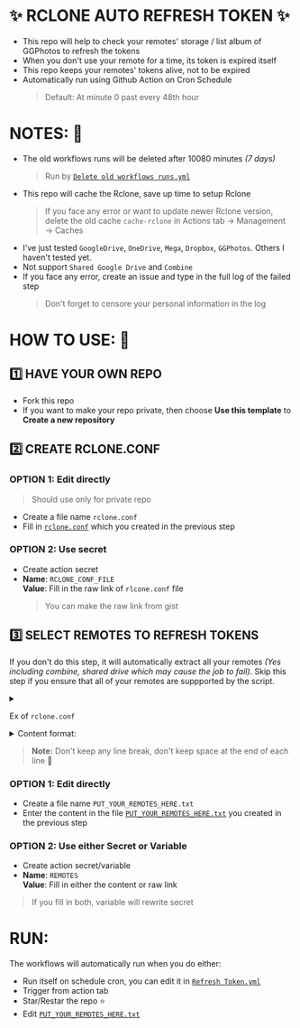 # ✨ RCLONE AUTO REFRESH TOKEN ✨

- This repo will help to check your remotes' storage / list album of GGPhotos to refresh the tokens
- When you don't use your remote for a time, its token is expired itself
- This repo keeps your remotes' tokens alive, not to be expired
- Automatically run using Github Action on Cron Schedule
    > Default: At minute 0 past every 48th hour

# NOTES: 📝

- The old workflows runs will be deleted after 10080 minutes _(7 days)_
    > Run by [`Delete old workflows runs.yml`](.github/workflows/Delete%20old%20workflows%20runs.yml)
- This repo will cache the Rclone, save up time to setup Rclone
    > If you face any error or want to update newer Rclone version, delete the old cache `cache-rclone` in Actions tab → Management → Caches
- I've just tested `GoogleDrive`, `OneDrive`, `Mega`, `Dropbox`, `GGPhotos`. Others I haven't tested yet.
- Not support `Shared Google Drive` and `Combine`
- If you face any error, create an issue and type in the full log of the failed step
    > Don't forget to censore your personal information in the log

# HOW TO USE: 📃

## 1️⃣ HAVE YOUR OWN REPO

- Fork this repo
- If you want to make your repo private, then choose **Use this template** to **Create a new repository**

## 2️⃣ CREATE RCLONE.CONF

### OPTION 1: Edit directly

> Should use only for private repo

- Create a file name `rclone.conf`
- Fill in [`rclone.conf`][rclone.conf] which you created in the previous step

### OPTION 2: Use secret

- Create action secret
- **Name**: `RCLONE_CONF_FILE`<br>**Value**: Fill in the raw link of `rlcone.conf` file
    > You can make the raw link from gist

## 3️⃣ SELECT REMOTES TO REFRESH TOKENS

If you don't do this step, it will automatically extract all your remotes _(Yes including combine, shared drive which may cause the job to fail)_. Skip this step if you ensure that all of your remotes are suppported by the script.

<Details>
<summary>

Ex of `rclone.conf`
</summary>

```rclone.conf
[Gugu drai] <-- Take note of this remote name
type = drive
scope = drive
token = {...}
...
```

</Details>

<Details>
<summary>
Content format:
</summary>

```PUT_YOUR_REMOTES_HERE.txt
Gugu drai
1Drai
...
GGPhotosMain
Oops
```
</Details>

> **Note:** Don't keep any line break, don't keep space at the end of each line 🥴

### OPTION 1: Edit directly

- Create a file name `PUT_YOUR_REMOTES_HERE.txt`
- Enter the content in the file [`PUT_YOUR_REMOTES_HERE.txt`][PUT_YOUR_REMOTES_HERE.txt] you created in the previous step

### OPTION 2: Use either Secret or Variable

- Create action secret/variable
- **Name**: `REMOTES`<br>**Value**: Fill in either the content or raw link
> If you fill in both, variable will rewrite secret

# RUN:

The workflows will automatically run when you do either:
- Run itself on schedule cron, you can edit it in [`Refresh Token.yml`](.github/workflows/Refresh%20Token.yml#L8)
- Trigger from action tab
- Star/Restar the repo ⭐
- Edit [`PUT_YOUR_REMOTES_HERE.txt`][PUT_YOUR_REMOTES_HERE.txt]

<!-- Foot Notes -->

[rclone.conf]: rclone.conf
[PUT_YOUR_REMOTES_HERE.txt]: PUT_YOUR_REMOTES_HERE.txt